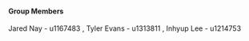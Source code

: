 #### Group Members
<!--
Name - UID
-->
Jared Nay - u1167483
, Tyler Evans - u1313811
, Inhyup Lee - u1214753